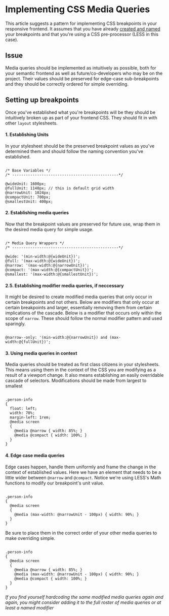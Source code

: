 # Implementing CSS Media Queries
This article suggests a pattern for implementing CSS breakpoints in your responsive frontend. It assumes that you have already [created and named](creating-and-naming-css-breakpoints.md) your breakpoints and that you're using a CSS pre-processor (LESS in this case).

## Issue
Media queries should be implemented as intuitively as possible, both for your semantic frontend as well as future/co-developers who may be on the project. Their values should be preserved for edge-case sub-breakpoints and they should be correctly ordered for simple overriding. 

## Setting up breakpoints
Once you've established what you're breakpoints will be they should be intuitively broken up as part of your frontend CSS. They should fit in with other `layout` stylesheets.

#### 1. Establishing Units
In your stylesheet should be the preserved breakpoint values as you've determined them and should follow the naming convention you've established.

```less

/* Base Variables */
/* -----------------------------------------------*/

@wideUnit: 1600px;
@fullUnit: 1140px; // this is default grid width
@narrowUnit: 1024px;
@compactUnit: 700px;
@smallestUnit: 400px;

```

#### 2. Establishing media queries
Now that the breakpoint values are preserved for future use, wrap them in the desired media query for simple usage.

```less

/* Media Query Wrappers */
/* -----------------------------------------------*/

@wide: '(min-width:@{wideUnit})';
@full: '(max-width:@{wideUnit})';
@narrow: '(max-width:@{narrowUnit})';
@compact: '(max-width:@{compactUnit})';
@smallest: '(max-width:@{smallestUnit})';

```

#### 2.5. Establishing modifier media queries, if neccessary
It might be desired to create modified media queries that only occur in certain breakpoints and not others. Below are modifiers that only occur at certain breakpoints and larger, essentially removing them from certain implications of the cascade. Below is a modifier that occurs only within the scope of `narrow`.  These should follow the normal modifier pattern and used sparingly.

```less

@narrow--only: '(min-width:@{narrowUnit}) and (max-width:@{fullUnit})';

```

#### 3. Using media queries in context
Media queries should be treated as first class citizens in your stylesheets. This means using them in the context of the CSS you are modifying as a result of a viewport change. It also means establishing an easily overridable cascade of selectors. Modifications should be made from largest to smallest

```less

.person-info
{
  float: left;
  width: 70%;
  margin-left: 1rem;
  @media screen
  {
  	@media @narrow { width: 85%; }
  	@media @compact { width: 100%; }
  }
}

```

#### 4. Edge case media queries
Edge cases happen, handle them uniformly and frame the change in the context of established values. Here we have an element that needs to be a little wider between `@narrow` and `@compact`. Notice we're using LESS's Math functions to modify our breakpoint's unit value.

```less

.person-info
{
  @media screen 
  {
    @media (max-width: @narrowUnit - 100px) { width: 90%; }
  }
}

```

Be sure to place them in the correct order of your other media queries to make overriding simple.

```less

.person-info
{
  @media screen 
  {
  	@media @narrow { width: 85%; }
  	@media (max-width: @narrowUnit - 100px) { width: 90%; }
  	@media @compact { width: 100%; }
  }
}

```

*If you find yourself hardcoding the same modified media queries again and again, you might consider adding it to the full roster of media queries or at least a named modifier*
